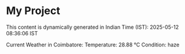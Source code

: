 # My Project

This content is dynamically generated in Indian Time (IST): 2025-05-12 08:36:06 IST


Current Weather in Coimbatore:
Temperature: 28.88 °C
Condition: haze
